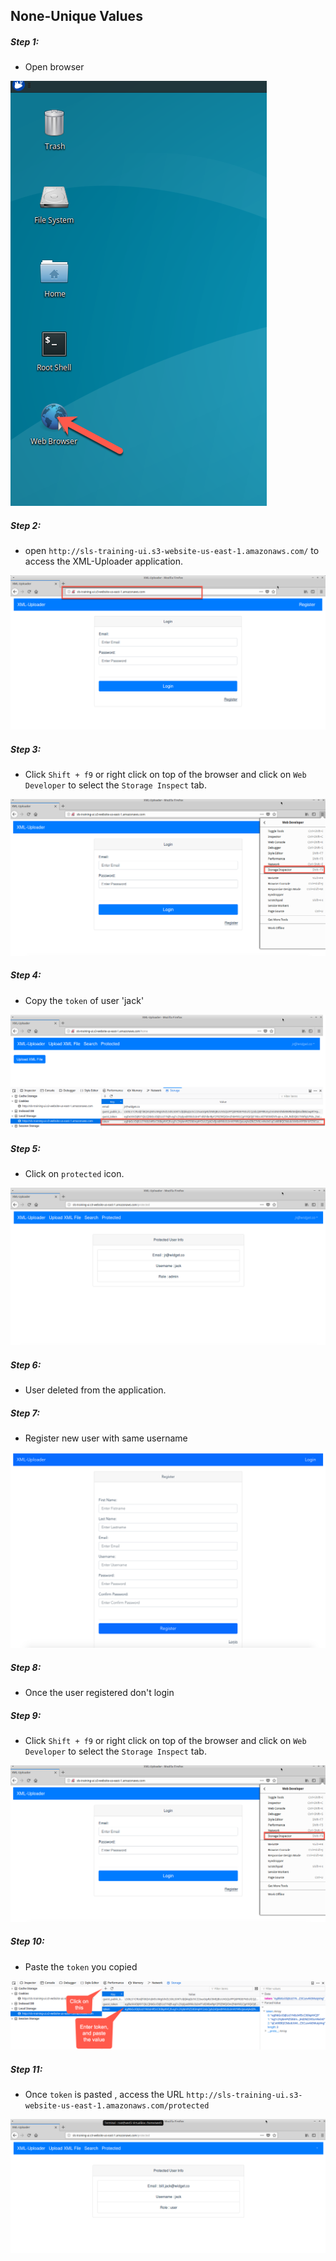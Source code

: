 ## None-Unique Values

##### Step 1:

* Open browser

![](img/open-browser.png)


##### Step 2:

* open `http://sls-training-ui.s3-website-us-east-1.amazonaws.com/` to access the XML-Uploader application.

![](img/login-page.png)


##### Step 3:

* Click `Shift + f9` or right click on top of the browser and click on `Web Developer` to select the `Storage Inspect` tab.

![](img/local-storage.png)

##### Step 4:

* Copy the `token` of user 'jack'

![](img/copy-token.png)

##### Step 5:

* Click on `protected` icon.

![](img/click-protected.png)

##### Step 6:

* User deleted from the application.

##### Step 7:

* Register new user with same username

![](img/register-page.png)

##### Step 8:

* Once the user registered don't login

##### Step 9:

* Click `Shift + f9` or right click on top of the browser and click on `Web Developer` to select the `Storage Inspect` tab.

![](img/local-storage.png)

##### Step 10:

* Paste the `token` you copied

![](img/paste-token.png)

##### Step 11:
 
* Once `token` is pasted , access the URL `http://sls-training-ui.s3-website-us-east-1.amazonaws.com/protected`

![](img/finalised.png)


